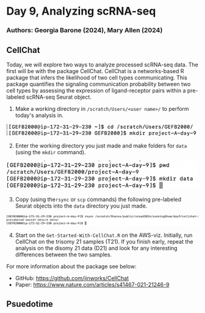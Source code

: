 # Day 9, Analyzing scRNA-seq 
### Authors: Georgia Barone (2024), Mary Allen (2024)

## CellChat

Today, we will explore two ways to analyze processed scRNA-seq data. The first will be with the package CellChat. CellChat is a networks-based R package that infers the likelihood of two cell types communicating. This package quantifies the signaling communication probability between two cell types by assessing the expression of ligand-receptor pairs within a pre-labeled scRNA-seq Seurat object. 

1. Make a working directory in `/scratch/Users/<user name>/` to perform today's analysis in.

![project-day-9.png](./day9-screenshots/project-day-9.png)

2. Enter the working directory you just made and make folders for `data` (using the `mkdir` command).


![data.png](./day9-screenshots/data.png)


3. Copy (using the`rsync` or `scp` commands) the following pre-labeled Seurat objects into the `data` directory you just made. 

![mvdata.png](./day9-screenshots/mvdata.png)

4. Start on the `Get-Started-With-CellChat.R` on the AWS-viz. Initially, run CellChat on the trisomy 21 samples (T21). If you finish early, repeat the analysis on the disomy 21 data (D21) and look for any interesting differences between the two samples. 

For more information about the package see below: 
- GitHub: https://github.com/jinworks/CellChat
- Paper: https://www.nature.com/articles/s41467-021-21246-9

## Psuedotime
